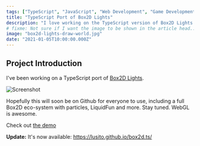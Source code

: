 ```yaml
---
tags: ["TypeScript", "JavaScript", "Web Development", "Game Development", "Box2D", "Box2D Lights", "WebGL", "Projects"]
title: "TypeScript Port of Box2D Lights"
description: "I love working on the TypeScript version of Box2D Lights."
# fixme: Not sure if I want the image to be shown in the article head.. maybe just use it for og:image and show it somewhere in the article?
image: "box2d-lights-draw-world.jpg"
date: "2021-01-05T10:00:00.000Z"
---
```


## Project Introduction

I've been working on a TypeScript port of [Box2D Lights](https://github.com/libgdx/box2dlights).

![Screenshot](/assets/box2d-lights-draw-world.jpg)

Hopefully this will soon be on Github for everyone to use, including a full Box2D eco-system with particles, LiquidFun and more. Stay tuned. WebGL is awesome.

Check out [the demo](https://lusito.github.io/box2d.ts/testbed/#/Lights#Draw_World)

**Update:** It's now available: https://lusito.github.io/box2d.ts/
